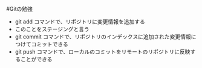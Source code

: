 #Gitの勉強
- git add コマンドで、リポジトリに変更情報を追加する
 - このことをステージングと言う
- git commit コマンドで、リポジトリのインデックスに追加された変更情報につけてコミットできる
- git push コマンドで、ローカルのコミットをリモートのリポジトリに反映することができる

